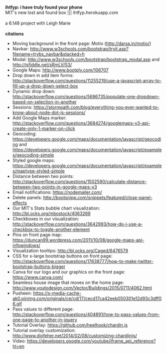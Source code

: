 **ihtfyp: i have truly found your phone**
<br> MIT's new lost and found box ||| ihtfyp.herokuapp.com
<br>
<br> a 6.148 project with Leigh Marie 
<br>
<br> **citations**
- Moving background in the front page: Motio (http://darsa.in/motio/) 
- Navbar: http://www.w3schools.com/bootstrap/tryit.asp?filename=trybs_navbar&stacked=h
- Modal: http://www.w3schools.com/bootstrap/bootstrap_modal.asp and http://jsfiddle.net/sRmLV/53/
- Google Maps: http://www.bootply.com/106707
- Drop down in add item forms: http://stackoverflow.com/questions/11255219/use-a-javascript-array-to-fill-up-a-drop-down-select-box 
- Dynamic drop down: http://stackoverflow.com/questions/5686735/populate-one-dropdown-based-on-selection-in-another 
- Sessions: https://stormpath.com/blog/everything-you-ever-wanted-to-know-about-node-dot-js-sessions/
- Add Google Maps marker: http://stackoverflow.com/questions/3684274/googlemaps-v3-api-create-only-1-marker-on-click
- Geocoding: https://developers.google.com/maps/documentation/javascript/geocoding and https://developers.google.com/maps/documentation/javascript/examples/geocoding-simple 
- Styled google maps: https://developers.google.com/maps/documentation/javascript/examples/maptype-styled-simple
- Distance between two points: http://stackoverflow.com/questions/1502590/calculate-distance-between-two-points-in-google-maps-v3
- Email notifications: https://nodemailer.com/   
- Delete panels: http://bootsnipp.com/snippets/featured/close-panel-effects 
- Our MIT's Stats bubble chart visualization: http://bl.ocks.org/mbostock/4063269 
- Checkboxes in our visualization: http://stackoverflow.com/questions/3642993/how-do-i-use-a-checkbox-to-toggle-another-element 
- Pins on front page map: https://duncan99.wordpress.com/2011/10/08/google-maps-api-infowindows/ 
- Visualization tooltips:  http://bl.ocks.org/Caged/6476579
- CSS for x-large bootstrap buttons on front page: http://stackoverflow.com/questions/17638777/how-to-make-twitter-bootstrap-buttons-bigger 
- Canva for our logo and our graphics on the front page: https://www.canva.com/
- Seamless house image that moves on the home page: http://www.youtodesign.com/Vector/Buildings/2015/0711/4062.html
- Pusheen: https://s-media-cache-ak0.pinimg.com/originals/ce/cd/17/cecd17ca42eeb050301e12d93c3dff06.gif
- Pass values to different page: http://stackoverflow.com/questions/404891/how-to-pass-values-from-one-page-to-another-in-jquery
- Tutorial Overlay: https://github.com/heelhook/chardin.js
- Tutorial overlay customization: http://www.diofeher.net/2014/02/08/customizing-chardjinjs/
- Video: https://developers.google.com/youtube/iframe_api_reference?hl=en
